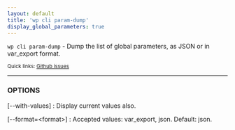 ```yaml
---
layout: default
title: 'wp cli param-dump'
display_global_parameters: true
---
```


`wp cli param-dump` - Dump the list of global parameters, as JSON or in var_export format.

<small>Quick links: <a href="https://github.com/wp-cli/wp-cli/issues?q=is%3Aopen+label%3Acommand%3Acli-param-dump+sort%3Aupdated-desc">Github issues</a></small>

<hr />

### OPTIONS

[\--with-values]
: Display current values also.

[\--format=&lt;format&gt;]
: Accepted values: var_export, json. Default: json.



